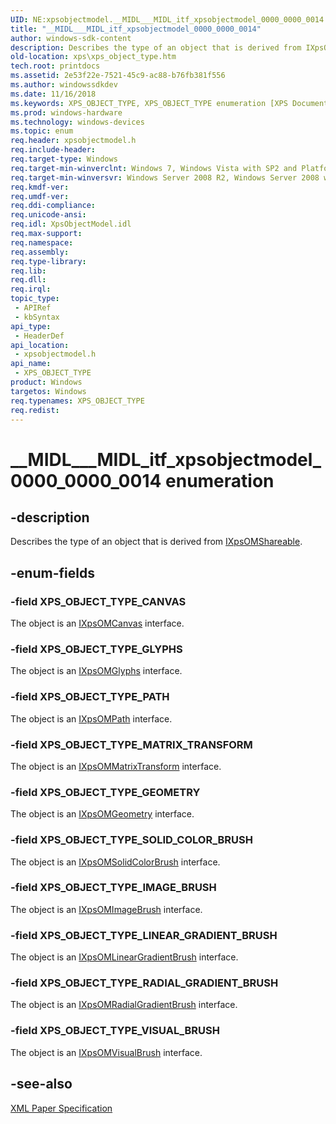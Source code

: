 ```yaml
---
UID: NE:xpsobjectmodel.__MIDL___MIDL_itf_xpsobjectmodel_0000_0000_0014
title: "__MIDL___MIDL_itf_xpsobjectmodel_0000_0000_0014"
author: windows-sdk-content
description: Describes the type of an object that is derived from IXpsOMShareable.
old-location: xps\xps_object_type.htm
tech.root: printdocs
ms.assetid: 2e53f22e-7521-45c9-ac88-b76fb381f556
ms.author: windowssdkdev
ms.date: 11/16/2018
ms.keywords: XPS_OBJECT_TYPE, XPS_OBJECT_TYPE enumeration [XPS Documents and Packaging], XPS_OBJECT_TYPE_CANVAS, XPS_OBJECT_TYPE_GEOMETRY, XPS_OBJECT_TYPE_GLYPHS, XPS_OBJECT_TYPE_IMAGE_BRUSH, XPS_OBJECT_TYPE_LINEAR_GRADIENT_BRUSH, XPS_OBJECT_TYPE_MATRIX_TRANSFORM, XPS_OBJECT_TYPE_PATH, XPS_OBJECT_TYPE_RADIAL_GRADIENT_BRUSH, XPS_OBJECT_TYPE_SOLID_COLOR_BRUSH, XPS_OBJECT_TYPE_VISUAL_BRUSH, __MIDL___MIDL_itf_xpsobjectmodel_0000_0000_0014, xps.xps_object_type, xpsobjectmodel/XPS_OBJECT_TYPE, xpsobjectmodel/XPS_OBJECT_TYPE_CANVAS, xpsobjectmodel/XPS_OBJECT_TYPE_GEOMETRY, xpsobjectmodel/XPS_OBJECT_TYPE_GLYPHS, xpsobjectmodel/XPS_OBJECT_TYPE_IMAGE_BRUSH, xpsobjectmodel/XPS_OBJECT_TYPE_LINEAR_GRADIENT_BRUSH, xpsobjectmodel/XPS_OBJECT_TYPE_MATRIX_TRANSFORM, xpsobjectmodel/XPS_OBJECT_TYPE_PATH, xpsobjectmodel/XPS_OBJECT_TYPE_RADIAL_GRADIENT_BRUSH, xpsobjectmodel/XPS_OBJECT_TYPE_SOLID_COLOR_BRUSH, xpsobjectmodel/XPS_OBJECT_TYPE_VISUAL_BRUSH
ms.prod: windows-hardware
ms.technology: windows-devices
ms.topic: enum
req.header: xpsobjectmodel.h
req.include-header: 
req.target-type: Windows
req.target-min-winverclnt: Windows 7, Windows Vista with SP2 and Platform Update for Windows Vista [desktop apps \| UWP apps]
req.target-min-winversvr: Windows Server 2008 R2, Windows Server 2008 with SP2 and Platform Update for Windows Server 2008 [desktop apps \| UWP apps]
req.kmdf-ver: 
req.umdf-ver: 
req.ddi-compliance: 
req.unicode-ansi: 
req.idl: XpsObjectModel.idl
req.max-support: 
req.namespace: 
req.assembly: 
req.type-library: 
req.lib: 
req.dll: 
req.irql: 
topic_type:
 - APIRef
 - kbSyntax
api_type:
 - HeaderDef
api_location:
 - xpsobjectmodel.h
api_name:
 - XPS_OBJECT_TYPE
product: Windows
targetos: Windows
req.typenames: XPS_OBJECT_TYPE
req.redist: 
---
```


# __MIDL___MIDL_itf_xpsobjectmodel_0000_0000_0014 enumeration


## -description


Describes the type of an object that is derived from <a href="https://msdn.microsoft.com/2071292f-b898-4ec8-99f7-294c8d820965">IXpsOMShareable</a>.


## -enum-fields




### -field XPS_OBJECT_TYPE_CANVAS

The object is an <a href="https://msdn.microsoft.com/3cb0e1b3-88a8-4724-a3c5-0df416294e62">IXpsOMCanvas</a> interface.


### -field XPS_OBJECT_TYPE_GLYPHS

The object is an <a href="https://msdn.microsoft.com/6d2cda65-c719-46f2-97c9-8aee7b5f84b9">IXpsOMGlyphs</a> interface.


### -field XPS_OBJECT_TYPE_PATH

The object is an <a href="https://msdn.microsoft.com/93257a77-3fef-400e-bfe1-06e760ba4b93">IXpsOMPath</a> interface.


### -field XPS_OBJECT_TYPE_MATRIX_TRANSFORM

The object is an <a href="https://msdn.microsoft.com/d21457bc-9445-4ca2-ab9f-1e3f55e2e635">IXpsOMMatrixTransform</a> interface.


### -field XPS_OBJECT_TYPE_GEOMETRY

The object is an <a href="https://msdn.microsoft.com/d3f74c1e-49ef-40ee-a2f4-b6d198b57624">IXpsOMGeometry</a> interface.


### -field XPS_OBJECT_TYPE_SOLID_COLOR_BRUSH

The object is an <a href="https://msdn.microsoft.com/26580a25-09d1-4a9b-85c3-aa8ddcc97867">IXpsOMSolidColorBrush</a> interface.


### -field XPS_OBJECT_TYPE_IMAGE_BRUSH

The object is an <a href="https://msdn.microsoft.com/f5478582-466b-496e-b7f3-42fb8caa6814">IXpsOMImageBrush</a> interface.


### -field XPS_OBJECT_TYPE_LINEAR_GRADIENT_BRUSH

The object is an <a href="https://msdn.microsoft.com/739bf088-0f09-47c1-9b49-6c279395f15b">IXpsOMLinearGradientBrush</a> interface.


### -field XPS_OBJECT_TYPE_RADIAL_GRADIENT_BRUSH

The object is an <a href="https://msdn.microsoft.com/2f5b7b99-64a0-4156-8963-cfceb0d73503">IXpsOMRadialGradientBrush</a> interface.


### -field XPS_OBJECT_TYPE_VISUAL_BRUSH

The object is an <a href="https://msdn.microsoft.com/56c11e64-64a8-4c42-9547-4f1fcdc13a4b">IXpsOMVisualBrush</a> interface.


## -see-also




<a href="http://go.microsoft.com/?linkid=8435939">XML Paper Specification</a>
 

 


